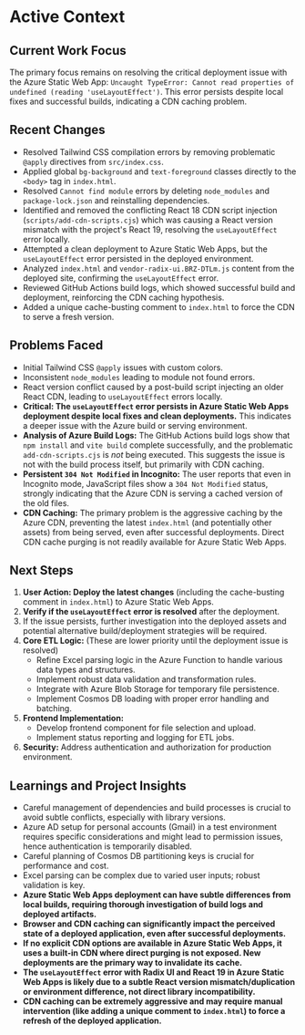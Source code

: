 # Active Context

## Current Work Focus
The primary focus remains on resolving the critical deployment issue with the Azure Static Web App: `Uncaught TypeError: Cannot read properties of undefined (reading 'useLayoutEffect')`. This error persists despite local fixes and successful builds, indicating a CDN caching problem.

## Recent Changes
-   Resolved Tailwind CSS compilation errors by removing problematic `@apply` directives from `src/index.css`.
-   Applied global `bg-background` and `text-foreground` classes directly to the `<body>` tag in `index.html`.
-   Resolved `Cannot find module` errors by deleting `node_modules` and `package-lock.json` and reinstalling dependencies.
-   Identified and removed the conflicting React 18 CDN script injection (`scripts/add-cdn-scripts.cjs`) which was causing a React version mismatch with the project's React 19, resolving the `useLayoutEffect` error locally.
-   Attempted a clean deployment to Azure Static Web Apps, but the `useLayoutEffect` error persisted in the deployed environment.
-   Analyzed `index.html` and `vendor-radix-ui.BRZ-DTLm.js` content from the deployed site, confirming the `useLayoutEffect` error.
-   Reviewed GitHub Actions build logs, which showed successful build and deployment, reinforcing the CDN caching hypothesis.
-   Added a unique cache-busting comment to `index.html` to force the CDN to serve a fresh version.

## Problems Faced
-   Initial Tailwind CSS `@apply` issues with custom colors.
-   Inconsistent `node_modules` leading to module not found errors.
-   React version conflict caused by a post-build script injecting an older React CDN, leading to `useLayoutEffect` errors locally.
-   **Critical: The `useLayoutEffect` error persists in Azure Static Web Apps deployment despite local fixes and clean deployments.** This indicates a deeper issue with the Azure build or serving environment.
-   **Analysis of Azure Build Logs:** The GitHub Actions build logs show that `npm install` and `vite build` complete successfully, and the problematic `add-cdn-scripts.cjs` is *not* being executed. This suggests the issue is not with the build process itself, but primarily with CDN caching.
-   **Persistent `304 Not Modified` in Incognito:** The user reports that even in Incognito mode, JavaScript files show a `304 Not Modified` status, strongly indicating that the Azure CDN is serving a cached version of the old files.
-   **CDN Caching:** The primary problem is the aggressive caching by the Azure CDN, preventing the latest `index.html` (and potentially other assets) from being served, even after successful deployments. Direct CDN cache purging is not readily available for Azure Static Web Apps.

## Next Steps
1.  **User Action: Deploy the latest changes** (including the cache-busting comment in `index.html`) to Azure Static Web Apps.
2.  **Verify if the `useLayoutEffect` error is resolved** after the deployment.
3.  If the issue persists, further investigation into the deployed assets and potential alternative build/deployment strategies will be required.
4.  **Core ETL Logic:** (These are lower priority until the deployment issue is resolved)
    -   Refine Excel parsing logic in the Azure Function to handle various data types and structures.
    -   Implement robust data validation and transformation rules.
    -   Integrate with Azure Blob Storage for temporary file persistence.
    -   Implement Cosmos DB loading with proper error handling and batching.
5.  **Frontend Implementation:**
    -   Develop frontend component for file selection and upload.
    -   Implement status reporting and logging for ETL jobs.
6.  **Security:** Address authentication and authorization for production environment.

## Learnings and Project Insights
-   Careful management of dependencies and build processes is crucial to avoid subtle conflicts, especially with library versions.
-   Azure AD setup for personal accounts (Gmail) in a test environment requires specific considerations and might lead to permission issues, hence authentication is temporarily disabled.
-   Careful planning of Cosmos DB partitioning keys is crucial for performance and cost.
-   Excel parsing can be complex due to varied user inputs; robust validation is key.
-   **Azure Static Web Apps deployment can have subtle differences from local builds, requiring thorough investigation of build logs and deployed artifacts.**
-   **Browser and CDN caching can significantly impact the perceived state of a deployed application, even after successful deployments.**
-   **If no explicit CDN options are available in Azure Static Web Apps, it uses a built-in CDN where direct purging is not exposed. New deployments are the primary way to invalidate its cache.**
-   **The `useLayoutEffect` error with Radix UI and React 19 in Azure Static Web Apps is likely due to a subtle React version mismatch/duplication or environment difference, not direct library incompatibility.**
-   **CDN caching can be extremely aggressive and may require manual intervention (like adding a unique comment to `index.html`) to force a refresh of the deployed application.**
